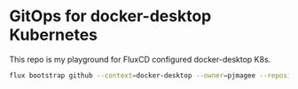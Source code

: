 # GitOps for docker-desktop Kubernetes

This repo is my playground for FluxCD configured docker-desktop K8s.

```sh
flux bootstrap github --context=docker-desktop --owner=pjmagee --repository=fleet-infra --branch=main --path=./clusters/docker-desktop --personal
```
